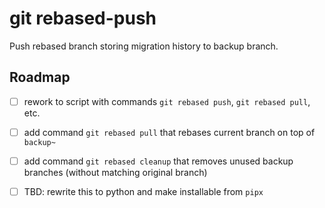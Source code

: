 git rebased-push
================

Push rebased branch storing migration history to backup branch.


## Roadmap

- [ ] rework to script with commands `git rebased push`, `git rebased pull`, etc.
- [ ] add command `git rebased pull` that rebases current branch on top of `backup~`
- [ ] add command `git rebased cleanup` that removes unused backup branches (without matching original branch)

- [ ] TBD: rewrite this to python and make installable from `pipx`
